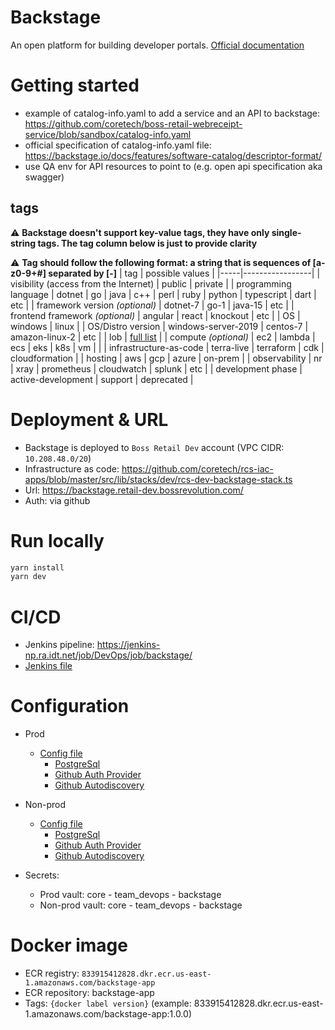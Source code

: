 # Backstage
An open platform for building developer portals. [Official documentation](https://backstage.io/docs/overview/what-is-backstage)

# Getting started
* example of catalog-info.yaml to add a service and an API to backstage: https://github.com/coretech/boss-retail-webreceipt-service/blob/sandbox/catalog-info.yaml
* official specification of catalog-info.yaml file: https://backstage.io/docs/features/software-catalog/descriptor-format/
* use QA env for API resources to point to (e.g. open api specification aka swagger)

## tags
:warning: **Backstage doesn't support key-value tags, they have only single-string tags. The tag column below is just to provide clarity**

:warning: **Tag should follow the following format: a string that is sequences of [a-z0-9+#] separated by [-]**
| tag | possible values |
|-----|-----------------|
| visibility (access from the Internet) | public \| private |
| programming language | dotnet \| go \| java \| c++ \| perl \| ruby \| python \| typescript \| dart \| etc |
| framework version *(optional)* | dotnet-7 \| go-1 \| java-15 \| etc |
| frontend framework *(optional)* | angular \| react \| knockout \| etc |
| OS | windows \| linux |
| OS/Distro version | windows-server-2019 \| centos-7 \| amazon-linux-2 \| etc | 
| lob | [full list](https://docs.google.com/spreadsheets/d/1o7Oy9Wv5ATXiwpkx5BZbxyXDRXEKQn9zNaNPc6iDI2M/edit#gid=0) |
| compute *(optional)* | ec2 \| lambda \| ecs \| eks \| k8s \| vm \| |
| infrastructure-as-code | terra-live \| terraform \| cdk \| cloudformation |
| hosting | aws \| gcp \| azure \| on-prem |
| observability | nr \| xray \| prometheus \| cloudwatch \| splunk \| etc |
| development phase | active-development \| support \| deprecated |

# Deployment & URL
* Backstage is deployed to `Boss Retail Dev` account (VPC CIDR: `10.208.48.0/20`)
* Infrastructure as code: https://github.com/coretech/rcs-iac-apps/blob/master/src/lib/stacks/dev/rcs-dev-backstage-stack.ts
* Url: https://backstage.retail-dev.bossrevolution.com/
* Auth: via github

# Run locally
```sh
yarn install
yarn dev
```

# CI/CD
* Jenkins pipeline: https://jenkins-np.ra.idt.net/job/DevOps/job/backstage/
* [Jenkins file](Jenkinsfile)

# Configuration
* Prod
    * [Config file](app-config.yaml)
        * [PostgreSql](app-config.yaml#L30)
        * [Github Auth Provider](app-config.yaml#L63)
        * [Github Autodiscovery](app-config.yaml#L69)

* Non-prod
    * [Config file](app-config.np.yaml)
        * [PostgreSql](app-config.np.yaml#L30)
        * [Github Auth Provider](app-config.np.yaml#L63)
        * [Github Autodiscovery](app-config.np.yaml#L69)
* Secrets: 
  * Prod vault: core - team_devops - backstage
  * Non-prod vault: core - team_devops - backstage
    

# Docker image
* ECR registry: `833915412828.dkr.ecr.us-east-1.amazonaws.com/backstage-app`
* ECR repository: backstage-app
* Tags: `{docker label version}` (example: 833915412828.dkr.ecr.us-east-1.amazonaws.com/backstage-app:1.0.0)


